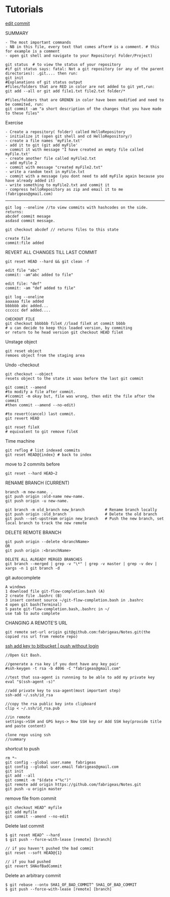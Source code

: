 # Tutorials
[edit commit](https://github.com/k88hudson/git-flight-rules#i-wrote-the-wrong-thing-in-a-commit-message)

SUMMARY

    - The most important commands
    - NB in this file, every text that comes after# is a comment. # this for example is a comment 
    - open git shell and navigate to your Repository( Folder/Project)

    git status  # to view the status of your repository 
    #if git status says: fatal: Not a git repository (or any of the parent directories): .git.... then run:
    git init 
    #Explanations of git status output
    #files/folders that are RED in color are not added to git yet,run:
    git add --all or git add file1.txt file2.txt folder/* 

    #files/folders that are GRENEN in color have been modified and need to be commited, run:
    git commit -am "a short description of the changes that you have made to these files"

Exercise

    - Create a repository( folder) called HelloRepository
    - initialize it (open git shell and cd HelloRepository/)
    - create a file names 'myFile.txt'
    - add it to git (git add myFile'
    - commit it with message "I have created an empty file called myFile.txt'
    - create another file called myFile2.txt
    - add myFile 2
    - commit with message "created myFile2.txt"
    - write a random text in myFile.txt
    - commit with a message (you dont need to add myFile again because you have already added it)
    - write something to myFile2.txt and commit it
    - compress helloRepository as zip and email it to me (fabrigeas@gmail.com)

-------------------------------------------------------------------------------------

    git log --oneline //to view commits with hashcodes on the side.
    returns:
    abcdef commit mesage
    asdasd commit message.

    git checkout abcdef // returns files to this state

    create file 
    commit:file added

REVERT ALL CHANGES TILL LAST COMMIT

    git reset HEAD --hard && git clean -f
    
    edit file "abc"
    commit: -am"abc added to file"
    
    edit file: "def"
    commit: -am "def added to file"

    git log --oneline
    aaaaaa file added
    bbbbbb abc added...
    cccccc def added....

    CHECKOUT FILE
    git checkout bbbbbb fileX //load fileX at commit bbbb
    # u can decide to keep this loaded version, by commiting
    or return to he head version git checkout HEAD fileX 

Unstage object

    git reset object
    remoes object from the staging area

Undo -checkout

    git checkout --object
    resets object to the state it waas before the last git commit

    git commit --amend 
    #to modify a file after commit.
    #(commit -m okay but, file was wrong, then edit the file after the commit
    #then commit --amend --no-edit)

    #to revert(cancel) last commit.
    git revert HEAD 

    git reset fileX
    # equivalent to git remove fileX
    

Time machine

    git reflog # list indexed commits
    git reset HEAD@{index} # back to index

move to 2 commits before

    git reset --hard HEAD~2

RENAME BRANCH (CURRENT)

    branch -m new-name. .
    git push origin :old-name new-name.
    git push origin -u new-name.
    
    git branch -m old_branch new_branch         # Rename branch locally    
    git push origin :old_branch                 # Delete the old branch    
    git push --set-upstream origin new_branch   # Push the new branch, set local branch to track the new remote

DELETE REMOTE BRANCH

    git push origin --delete <branchName>
    OR
    git push origin :<branchName>
    
    DELETE ALL ALREADY MERGED BRANCHES
    git branch --merged | grep -v "\*" | grep -v master | grep -v dev | xargs -n 1 git branch -d

git autocomplete

    A windows 
    1 download file git-flow-completion.bash (A)
    2 create file .bashrc (B)
    3 insert content source ~/git-flow-completion.bash in .bashrc
    4 open git bash(Terminal) 
    5 paste git-flow-completion.bash,.bashrc in ~/
    use tab to auto complete

CHANGING A REMOTE'S URL

    git remote set-url origin git@github.com:fabrigeas/Notes.git(the copied rss url from remote repo)

[ssh add key to bitbucket | push without login](https://confluence.atlassian.com/bitbucket/set-up-an-ssh-key-728138079.html)

	
    //Open Git Bash.
	
	//generate a rsa key if you dont have any key pair
	#ssh-keygen -t rsa -b 4096 -C "fabrigeas@gmail.com"
	
	//test that ssa-agent is runnning to be able to add my private key
	eval "$(ssh-agent -s)"
	
	//add private key to ssa-agent(most important step)
	ssh-add ~/.ssh/id_rsa
	
	//copy the rsa public key into clipboard
	clip < ~/.ssh/id_rsa.pub

	//in remote
	settings->SSH and GPG keys-> New SSH key or Add SSH key(provide title and paste content)

	clone repo using ssh
	//summary

shortcut to push

    rm *~
	git config --global user.name  fabrigeas
	git config --global user.email fabrigeas@gmail.com
	git init
	git add --all
	git commit -m "$(date +"%c")"
	git remote add origin https://github.com/fabrigeas/Notes.git
	git push -u origin master

remove file from commit

    git checkout HEAD^ myfile
    git add myfile
    git commit --amend --no-edit

Delete last commit

    $ git reset HEAD^ --hard
    $ git push --force-with-lease [remote] [branch]
    
    // if you haven't pushed the bad commit
    git reset --soft HEAD@{1}
    
    // if you had pushed
    git revert SHAofBadCommit
    

Delete an arbitrary commit

    $ git rebase --onto SHA1_OF_BAD_COMMIT^ SHA1_OF_BAD_COMMIT
    $ git push --force-with-lease [remote] [branch]
